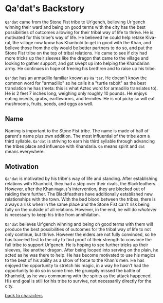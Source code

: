 # Qa'dat's Backstory

`Qa'dat` came from the Stone Fist tribe to Ur'gench, believing Ur'gench winning their ward and being on good terms with the city has the best possibilities of outcomes allowing for their tribal way of life to thrive. He is motivated for this tribe's way of life. He believed he could help retake Kiva-ral, the village now know has Khanhold to get in good with the Khan, and believe those from the city would be better partners to do so, and put the Stone Fist tribe on the top of tribal relations. He came to see if city had more tricks up their sleeves like the dragon that came to the village and looking to gather support, and got swept up into helping the Khandarian army. He continues in hope of freeing his brethren and to raise up his tribe.

`Qa'dat` has an armadillo familiar known as `Ra'tar`. He doesn't know the common word for "armadillo" so he calls it a "turtle rabbit" as the best translation he has (meta: this is what Aztec word for armadillo translates to). He is 2 feet 7 inches long, weighing only roughly 10 pounds. He enjoys eating insects, grubs, earthworms,  and termites. He is not picky so will eat mushrooms, fruits, seeds, and eggs as well.

## Name

Naming is important to the Stone Fist tribe. The name is made of half of parent's name plus own addition. The most influential of the tribe _earn_ a third syllable. `Qa'dat` is striving to earn his third syllable through advancing the tribes place and influence with Khandaria. `Qa` means spirit and `dat` means everywhere.

## Motivation

`Qa'dat` is motivated by his tribe's way of life and standing. After establishing relations with Khanhold, they had a step over their rivals, the Blackfeathers. However, after the Khan `Magnus`'s intervention, they are blocked out of raiding them further. The Blackfeathers have additionally established new relationships with the town. With the bad blood between the tribes, there is always a risk when in the same place and the Stone Fist can't risk being fully on the outside of all relations. However, in the end, he will do _whatever_ is necessary to keep his tribe from annihilation.

`Qa'dat` believes Ur'gench winning and being on good terms with them will produce the best possibilities of outcomes for the tribal way of life to not only continue, but thrive. However the elders are not fully convinced, so he has traveled first to the city to find proof of their strength to convince the full tribe to support Ur'gench. He is hoping to see further tricks up their sleeves, like another dragon. After being looped into serving on the plain, he acted as he was there to help. He has become motivated to use his magics to the best of his ability as a show of force to the Khan's men. He has enjoyed the opportunity to stretch his magic, in a way he hasn't had the opportunity to do so in some time. He grumpily missed the battle of Khanhold, as he was communing with the spirits as the attack happened. His end goal is still for his tribe to survive, not necessarily directly for the city.


[back to characters](/characters/README.md#qadat-)